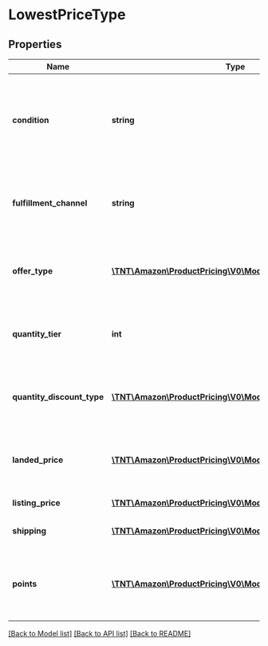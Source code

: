 # LowestPriceType

## Properties
Name | Type | Description | Notes
------------ | ------------- | ------------- | -------------
**condition** | **string** | Indicates the condition of the item. For example: New, Used, Collectible, Refurbished, or Club. | 
**fulfillment_channel** | **string** | Indicates whether the item is fulfilled by Amazon or by the seller. | 
**offer_type** | [**\TNT\Amazon\ProductPricing\V0\Model\OfferCustomerType**](OfferCustomerType.md) | Indicates the type of customer that the offer is valid for. | [optional] 
**quantity_tier** | **int** | Indicates at what quantity this price becomes active. | [optional] 
**quantity_discount_type** | [**\TNT\Amazon\ProductPricing\V0\Model\QuantityDiscountType**](QuantityDiscountType.md) | Indicates the type of quantity discount this price applies to. | [optional] 
**landed_price** | [**\TNT\Amazon\ProductPricing\V0\Model\MoneyType**](MoneyType.md) | The value calculated by adding ListingPrice + Shipping - Points. | 
**listing_price** | [**\TNT\Amazon\ProductPricing\V0\Model\MoneyType**](MoneyType.md) | The price of the item. | 
**shipping** | [**\TNT\Amazon\ProductPricing\V0\Model\MoneyType**](MoneyType.md) | The shipping cost. | 
**points** | [**\TNT\Amazon\ProductPricing\V0\Model\Points**](Points.md) | The number of Amazon Points offered with the purchase of an item. | [optional] 

[[Back to Model list]](../README.md#documentation-for-models) [[Back to API list]](../README.md#documentation-for-api-endpoints) [[Back to README]](../README.md)


